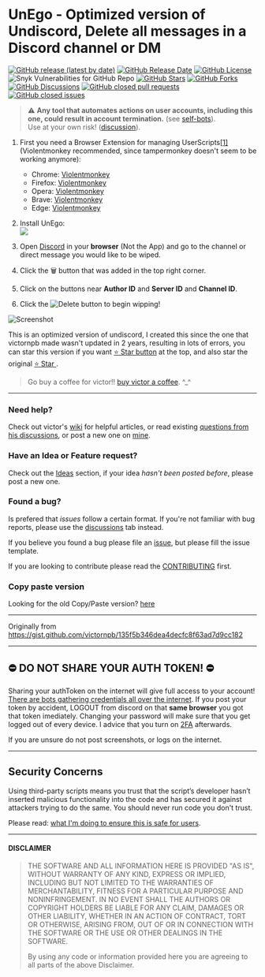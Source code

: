 # UnEgo - Optimized version of Undiscord, Delete all messages in a Discord channel or DM
<!-- shields -->
[![GitHub release (latest by date)](https://img.shields.io/github/v/release/DeathlyV/unego?color=%235865f2&display_name=tag&label=Unego&style=flat-square)][greasyfork_url]
[![GitHub Release Date](https://img.shields.io/github/release-date/DeathlyV/unego?style=flat-square)](https://github.com/victornpb/undiscord/releases)
[![GitHub License](https://img.shields.io/github/license/DeathlyV/unego?style=flat-square)](https://github.com/victornpb/undiscord/blob/master/LICENSE)
![Snyk Vulnerabilities for GitHub Repo](https://img.shields.io/snyk/vulnerabilities/github/DeathlyV/unego?style=flat-square)
[![GitHub Stars](https://img.shields.io/github/stars/DeathlyV/unego?style=flat-square)](https://github.com/victornpb/undiscord/stargazers)
[![GitHub Forks](https://img.shields.io/github/forks/DeathlyV/unego?style=flat-square)](https://github.com/victornpb/undiscord/network/members)
[![GitHub Discussions](https://img.shields.io/github/discussions/DeathlyV/unego?style=flat-square)](https://github.com/victornpb/undiscord/discussions)
[![GitHub closed pull requests](https://img.shields.io/github/issues-pr-closed/DeathlyV/unego?style=flat-square&color=green)](https://github.com/DeathlyV/unego/pulls?q=is%3Apr+is%3Aclosed)
[![GitHub closed issues](https://img.shields.io/github/issues-closed/DeathlyV/unego?style=flat-square&color=green)](https://github.com/DeathlyV/unego/issues?q=is%3Aissue+is%3Aclosed)
<!-- end shields -->

> ⚠️ **Any tool that automates actions on user accounts, including this one, could result in account termination.** (see [self-bots][self-bots]).  
> Use at your own risk! ([discussion](https://github.com/victornpb/undiscord/discussions/273)).

1. First you need a Browser Extension for managing UserScripts[[1]][userscrips_faq] (Violentmonkey recommended, since tampermonkey doesn't seem to be working anymore):  
   * Chrome: [Violentmonkey][chrome_violentmonkey]
   * Firefox: [Violentmonkey][firefox_violentmonkey]  
   * Opera: [Violentmonkey][opera_violentmonkey]
   * Brave: [Violentmonkey][chrome_violentmonkey]
   * Edge: [Violentmonkey](https://microsoftedge.microsoft.com/addons/detail/violentmonkey/eeagobfjdenkkddmbclomhiblgggliao)
    
1. Install UnEgo:  
  [![][greasyfork_icon]][greasyfork_url]

1. Open <a href="https://discord.com/channels/@me" target="_blank">Discord</a> in your __browser__ (Not the App) and go to the channel or direct message you would like to be wiped.

1. Click the <kbd>🗑️</kbd> button that was added in the top right corner.

1. Click on the buttons near **Author ID** and **Server ID** and **Channel ID**.  

1. Click the ![Delete](https://user-images.githubusercontent.com/3372598/223744853-c0d4d9e3-1914-486b-bb4f-f27e40d0e3e7.png) button to begin wipping! 


![Screenshot](https://user-images.githubusercontent.com/3372598/222977831-88eeb59a-186a-4947-8e33-0ac245c3af5c.gif)

This is an optimized version of undiscord, I created this since the one that victornpb made wasn't updated in 2 years, resulting in lots of errors, you can star this version if you want [⭐️ Star button](https://github.com/DeathlyV/unego) at the top, and also star the original [⭐️ Star ](https://github.com/victornpb/undiscord).

>Go buy a coffee for victor!! [buy victor a coffee](https://www.buymeacoffee.com/vitim). ^_^

----
### Need help?
Check out victor's [wiki](https://github.com/victornpb/undiscord/wiki) for helpful articles, or read existing [questions from his discussions](https://github.com/victornpb/undiscord/discussions), or post a new one on [mine](https://github.com/DeathlyV/unego/discussions).

### Have an Idea or Feature request?
Check out the [Ideas][ideas] section, if your idea _hasn't been posted before_, please post a new one.

### Found a bug?
Is prefered that _issues_ follow a certain format. If you're not familiar with bug reports, please use the [discussions][discussions] tab instead.

If you believe you found a bug please file an [issue](https://github.com/victornpb/undiscord/issues), but please fill the issue template.

If you are looking to contribute please read the [CONTRIBUTING](./CONTRIBUTING.md) first.

### Copy paste version
Looking for the old Copy/Paste version? [here](https://github.com/victornpb/undiscord/wiki/Copy-paste-method)


----

Originally from https://gist.github.com/victornpb/135f5b346dea4decfc8f63ad7d9cc182

----
## ⛔️ DO NOT SHARE YOUR AUTH TOKEN! ⛔️ ##

Sharing your authToken on the internet will give full access to your account! [There are bots gathering credentials all over the internet](https://github.com/rndinfosecguy/Scavenger).
If you post your token by accident, LOGOUT from discord on that **same browser** you got that token imediately.
Changing your password will make sure that you get logged out of every device. I advice that you turn on [2FA](https://support.discord.com/hc/en-us/articles/219576828-Setting-up-Two-Factor-Authentication) afterwards.

If you are unsure do not post screenshots, or logs on the internet.

----
## Security Concerns

Using third-party scripts means you trust that the script’s developer hasn’t inserted malicious functionality into the code and has secured it against attackers trying to do the same. You should never run code you don't trust.

Please read: [what I'm doing to ensure this is safe for users][security_policy].

----
#### DISCLAIMER

> THE SOFTWARE AND ALL INFORMATION HERE IS PROVIDED "AS IS", WITHOUT WARRANTY OF ANY KIND, EXPRESS OR IMPLIED, INCLUDING BUT NOT LIMITED TO THE WARRANTIES OF MERCHANTABILITY, FITNESS FOR A PARTICULAR PURPOSE AND NONINFRINGEMENT. IN NO EVENT SHALL THE AUTHORS OR COPYRIGHT HOLDERS BE LIABLE FOR ANY CLAIM, DAMAGES OR OTHER LIABILITY, WHETHER IN AN ACTION OF CONTRACT, TORT OR OTHERWISE, ARISING FROM, OUT OF OR IN CONNECTION WITH THE SOFTWARE OR THE USE OR OTHER DEALINGS IN THE SOFTWARE.
>
> By using any code or information provided here you are agreeing to all parts of the above Disclaimer.


<!-- links -->
  [self-bots]: https://support.discordapp.com/hc/en-us/articles/115002192352-Automated-user-accounts-self-bots-
  [userscrips_faq]: https://en.wikipedia.org/wiki/Userscript
  [greasyfork_icon]: https://user-images.githubusercontent.com/3372598/166113712-1bc3d654-1342-4f1e-9845-21c3b21524b1.png
  [openuserjs_icon]: https://user-images.githubusercontent.com/3372598/166113714-5a2ede39-8d66-43a8-b5da-8f1897cb3121.png
  [greasyfork_moderation]: https://greasyfork.org/en/moderator_actions

  [issues]: https://github.com/victornpb/undiscord/issues
  [issues_open]: https://github.com/victornpb/undiscord/issues
  [issues_closed]: https://github.com/victornpb/undiscord/issues
  [prs]: https://github.com/victornpb/undiscord/pulls
  [pr_open]: https://github.com/victornpb/undiscord/pulls
  [prs_closed]: https://github.com/victornpb/undiscord/pulls
  [forks]: https://github.com/victornpb/undiscord/network/members

  [wiki]: https://github.com/victornpb/undiscord/wiki
  [discussions]: https://github.com/victornpb/undiscord/discussions
  [ideas]: https://github.com/DeathlyV/unego/discussions/categories/ideas
  [questions]: https://github.com/victornpb/undiscord/discussions/categories/1-questions-answers
  [security_policy]: https://github.com/victornpb/undiscord/wiki/Security-Policy

<!-- Extensions -->
  [chrome_violentmonkey]: https://chrome.google.com/webstore/detail/violent-monkey/jinjaccalgkegednnccohejagnlnfdag
  [chrome_tampermonkey]: https://chrome.google.com/webstore/detail/tampermonkey/dhdgffkkebhmkfjojejmpbldmpobfkfo
  [firefox_greasemonkey]: https://addons.mozilla.org/firefox/addon/greasemonkey/
  [firefox_tampermonkey]: https://addons.mozilla.org/firefox/addon/tampermonkey/
  [firefox_violentmonkey]: https://addons.mozilla.org/firefox/addon/violentmonkey/
  [safari_tampermonkey]: https://github.com/victornpb/undiscord/issues/91#issuecomment-654514364
  [edge_tampermonkey]: https://microsoftedge.microsoft.com/addons/detail/tampermonkey/iikmkjmpaadaobahmlepeloendndfphd
  [opera_tampermonkey]: https://addons.opera.com/extensions/details/tampermonkey-beta/
  [opera_violentmonkey]: https://addons.opera.com/extensions/details/violent-monkey/

<!-- Download links -->
  [greasyfork_url]: <https://greasyfork.org/en/scripts/536764-unego> "Get Unego from GreasyFork"
  [openuserjs_url]: <https://openuserjs.org/scripts/victornpb/Undiscord_-_Delete_all_messages_in_a_Discord_channel_or_DM_(Bulk_deletion)> "Get Undiscord from OpenUserJS"
